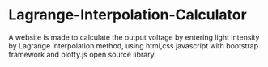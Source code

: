# Lagrange-Interpolation-Calculator
A website is made to calculate the output voltage by entering light intensity by Lagrange interpolation method, using html,css javascript with bootstrap framework and plotty.js open source library.

